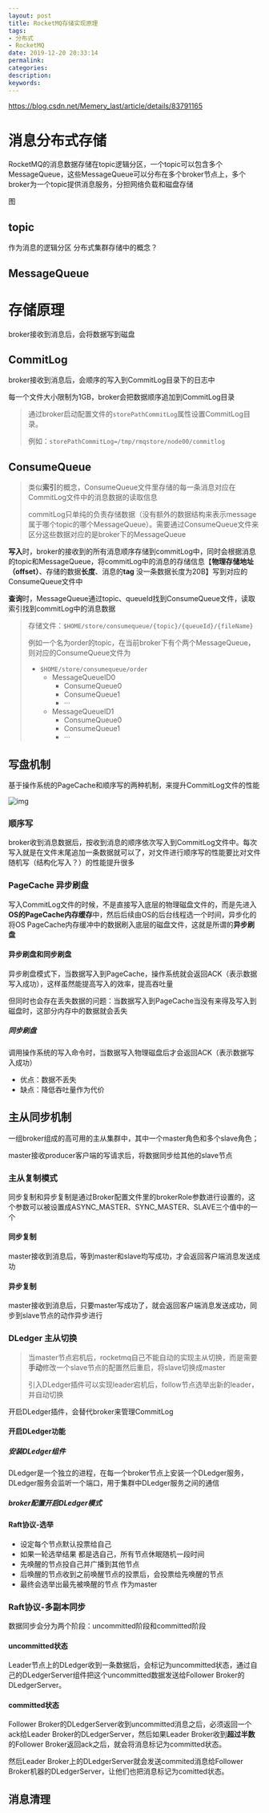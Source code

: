 ```yaml
---
layout: post
title: RocketMQ存储实现原理
tags:
- 分布式
- RocketMQ
date: 2019-12-20 20:33:14
permalink:
categories:
description:
keywords:
---
```


https://blog.csdn.net/Memery_last/article/details/83791165

# 消息分布式存储

RocketMQ的消息数据存储在topic逻辑分区，一个topic可以包含多个MessageQueue，这些MessageQueue可以分布在多个broker节点上，多个broker为一个topic提供消息服务，分担网络负载和磁盘存储

图

## topic

作为消息的逻辑分区 分布式集群存储中的概念？



## MessageQueue



# 存储原理

broker接收到消息后，会将数据写到磁盘

## CommitLog

broker接收到消息后，会顺序的写入到CommitLog目录下的日志中

每一个文件大小限制为1GB，broker会把数据顺序追加到CommitLog目录

> 通过broker启动配置文件的`storePathCommitLog`属性设置CommitLog目录。
>
> 例如：`storePathCommitLog=/tmp/rmqstore/node00/commitlog`

## ConsumeQueue

> 类似**索引**的概念，ConsumeQueue文件里存储的每一条消息对应在CommitLog文件中的消息数据的读取信息
>
> commitLog只单纯的负责存储数据（没有额外的数据结构来表示message属于哪个topic的哪个MessageQueue）。需要通过ConsumeQueue文件来区分这些数据对应的是broker下的MessageQueue

**写入**时，broker的接收到的所有消息顺序存储到commitLog中，同时会根据消息的topic和MessageQueue，将commitLog中的消息的存储信息【**物理存储地址（offset）**、存储的数据**长度**、消息的**tag** 没一条数据长度为20B】写到对应的ConsumeQueue文件中

**查询**时，MessageQueue通过topic、queueId找到ConsumeQueue文件，读取索引找到commitLog中的消息数据

> 存储文件：`$HOME/store/consumequeue/{topic}/{queueId}/{fileName}`
>
> 例如一个名为order的topic，在当前broker下有个两个MessageQueue，则对应的ConsumeQueue文件为
>
> - `$HOME/store/consumequeue/order`
>   - MessageQueueID0
>     - ConsumeQueue0
>     - ConsumeQueue1
>     - ···
>   - MessageQueueID1
>     - ConsumeQueue0
>     - ConsumeQueue1
>     - ···

## 写盘机制

基于操作系统的PageCache和顺序写的两种机制，来提升CommitLog文件的性能

![img](../../../img/in-post/mid-ware/TB1G0L6KpXXXXbOXVXXXXXXXXXX.png)



### 顺序写

broker收到消息数据后，按收到消息的顺序依次写入到CommitLog文件中。每次写入就是在文件末尾追加一条数据就可以了，对文件进行顺序写的性能要比对文件随机写（结构化写入？）的性能提升很多

### PageCache 异步刷盘

写入CommitLog文件的时候，不是直接写入底层的物理磁盘文件的，而是先进入**OS的PageCache内存缓存**中，然后后续由OS的后台线程选一个时间，异步化的将OS PageCache内存缓冲中的数据刷入底层的磁盘文件，这就是所谓的**异步刷盘**

#### 异步刷盘和同步刷盘

异步刷盘模式下，当数据写入到PageCache，操作系统就会返回ACK（表示数据写入成功），这样虽然能提高写入的效率，提高吞吐量

但同时也会存在丢失数据的问题：当数据写入到PageCache当没有来得及写入到磁盘时，这部分内存中的数据就会丢失

##### 同步刷盘

调用操作系统的写入命令时，当数据写入物理磁盘后才会返回ACK（表示数据写入成功）

- 优点：数据不丢失
- 缺点：降低吞吐量作为代价

## 主从同步机制

一组broker组成的高可用的主从集群中，其中一个master角色和多个slave角色；

master接收producer客户端的写请求后，将数据同步给其他的slave节点

### 主从复制模式

同步复制和异步复制是通过Broker配置文件里的brokerRole参数进行设置的，这个参数可以被设置成ASYNC_MASTER、SYNC_MASTER、SLAVE三个值中的一个

#### 同步复制

master接收到消息后，等到master和slave均写成功，才会返回客户端消息发送成功

#### 异步复制

master接收到消息后，只要master写成功了，就会返回客户端消息发送成功，同步到slave节点的动作异步进行

### DLedger 主从切换

> 当master节点宕机后，rocketmq自己不能自动的实现主从切换，而是需要**手动**修改一个slave节点的配置然后重启，将slave切换成master
>
> 引入DLedger插件可以实现leader宕机后，follow节点选举出新的leader，并自动切换

开启DLedger插件，会替代broker来管理CommitLog

#### 开启DLedger功能

##### 安装DLedger组件

DLedger是一个独立的进程，在每一个broker节点上安装一个DLedger服务，DLedger服务会监听一个端口，用于集群中DLedger服务之间的通信

##### broker配置开启DLedger模式

#### Raft协议-选举

- 设定每个节点默认投票给自己
- 如果一轮选举结果 都是选自己，所有节点休眠随机一段时间
- 先唤醒的节点投自己并广播到其他节点
- 后唤醒的节点收到之前唤醒节点的投票后，会投票给先唤醒的节点
- 最终会选举出最先被唤醒的节点 作为master

### Raft协议-多副本同步

数据同步会分为两个阶段：uncommitted阶段和committed阶段

#### uncommitted状态

Leader节点上的DLedger收到一条数据后，会标记为uncommitted状态，通过自己的DLedgerServer组件把这个uncommitted数据发送给Follower Broker的DLedgerServer。

#### committed状态

Follower Broker的DLedgerServer收到uncommitted消息之后，必须返回一个ack给Leader  Broker的DLedgerServer，然后如果Leader Broker收到**超过半数**的Follower  Broker返回ack之后，就会将消息标记为committed状态。

然后Leader Broker上的DLedgerServer就会发送commited消息给Follower Broker机器的DLedgerServer，让他们也把消息标记为comitted状态。

## 消息清理

